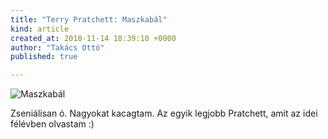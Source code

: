 ```yaml
---
title: "Terry Pratchett: Maszkabál"
kind: article
created_at: 2010-11-14 18:39:10 +0000
author: "Takács Ottó"
published: true

---
```

![Maszkabál](http://assets1.moly.hu/system/covers/normal/covers_86462.jpg)

Zseniálisan ó. Nagyokat kacagtam. Az egyik legjobb Pratchett, amit az idei félévben olvastam :)
